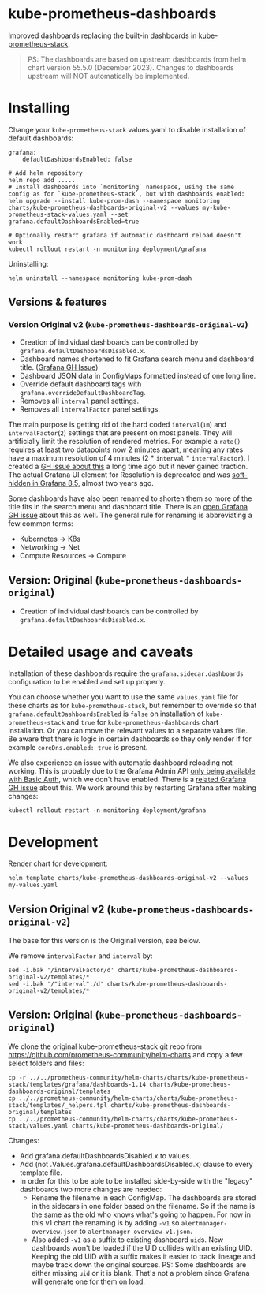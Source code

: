 # kube-prometheus-dashboards

Improved dashboards replacing the built-in dashboards in [kube-prometheus-stack](https://github.com/prometheus-community/helm-charts/tree/main/charts/kube-prometheus-stack).

> PS: The dashboards are based on upstream dashboards from helm chart version 55.5.0 (December 2023). Changes to dashboards upstream will NOT automatically be implemented.

# Installing

Change your `kube-prometheus-stack` values.yaml to disable installation of default dashboards:

    grafana:
        defaultDashboardsEnabled: false

    # Add helm repository
    helm repo add .....
    # Install dashboards into `monitoring` namespace, using the same config as for `kube-prometheus-stack`, but with dashboards enabled:
    helm upgrade --install kube-prom-dash --namespace monitoring charts/kube-prometheus-dashboards-original-v2 --values my-kube-prometheus-stack-values.yaml --set grafana.defaultDashboardsEnabled=true
    
    # Optionally restart grafana if automatic dashboard reload doesn't work
    kubectl rollout restart -n monitoring deployment/grafana

Uninstalling:

    helm uninstall --namespace monitoring kube-prom-dash

## Versions & features

### Version Original v2 (`kube-prometheus-dashboards-original-v2`)

- Creation of individual dashboards can be controlled by `grafana.defaultDashboardsDisabled.x`.
- Dashboard names shortened to fit Grafana search menu and dashboard title. ([Grafana GH Issue](https://github.com/grafana/grafana/issues/66635))
- Dashboard JSON data in ConfigMaps formatted instead of one long line.
- Override default dashboard tags with `grafana.overrideDefaultDashboardTag`.
- Removes all `interval` panel settings.
- Removes all `intervalFactor` panel settings.

The main purpose is getting rid of the hard coded `interval`(`1m`) and `intervalFactor`(`2`) settings that are present on most panels. They will artificially limit the resolution of rendered metrics. For example a `rate()` requires at least two datapoints now 2 minutes apart, meaning any rates have a maximum resolution of 4 minutes (2 * `interval` * `intervalFactor`). I created a [GH issue about this](https://github.com/prometheus-community/helm-charts/issues/2176) a long time ago but it never gained traction. The actual Grafana UI element for Resolution is deprecated and was [soft-hidden in Grafana 8.5](https://github.com/grafana/grafana/issues/48081), almost two years ago.

Some dashboards have also been renamed to shorten them so more of the title fits in the search menu and dashboard title. There is an [open Grafana GH issue](https://github.com/grafana/grafana/issues/66635) about this as well. The general rule for renaming is abbreviating a few common terms:

- Kubernetes -> K8s
- Networking -> Net
- Compute Resources -> Compute


## Version: Original (`kube-prometheus-dashboards-original`)

- Creation of individual dashboards can be controlled by `grafana.defaultDashboardsDisabled.x`.

# Detailed usage and caveats

Installation of these dashboards require the `grafana.sidecar.dashboards` configuration to be enabled and set up properly.

You can choose whether you want to use the same `values.yaml` file for these charts as for `kube-prometheus-stack`, but remember to override so that `grafana.defaultDashboardsEnabled` is `false` on installation of `kube-prometheus-stack` and `true` for `kube-prometheus-dashboards` chart installation. Or you can move the relevant values to a separate values file. Be aware that there is logic in certain dashboards so they only render if for example `coreDns.enabled: true` is present.

We also experience an issue with automatic dashboard reloading not working. This is probably due to the Grafana Admin API [only being available with Basic Auth](https://grafana.com/docs/grafana/latest/developers/http_api/admin/#admin-api), which we don't have enabled. There is a [related Grafana GH issue](https://github.com/grafana/helm-charts/issues/981) about this. We work around this by restarting Grafana after making changes:

    kubectl rollout restart -n monitoring deployment/grafana


# Development

Render chart for development:

    helm template charts/kube-prometheus-dashboards-original-v2 --values my-values.yaml

## Version Original v2 (`kube-prometheus-dashboards-original-v2`)

The base for this version is the Original version, see below.

We remove `intervalFactor` and `interval` by:

    sed -i.bak '/intervalFactor/d' charts/kube-prometheus-dashboards-original-v2/templates/*
    sed -i.bak '/"interval":/d' charts/kube-prometheus-dashboards-original-v2/templates/*

## Version: Original (`kube-prometheus-dashboards-original`)

We clone the original kube-prometheus-stack git repo from https://github.com/prometheus-community/helm-charts and copy a few select folders and files:

    cp -r ../../prometheus-community/helm-charts/charts/kube-prometheus-stack/templates/grafana/dashboards-1.14 charts/kube-prometheus-dashboards-original/templates
    cp ../../prometheus-community/helm-charts/charts/kube-prometheus-stack/templates/_helpers.tpl charts/kube-prometheus-dashboards-original/templates
    cp ../../prometheus-community/helm-charts/charts/kube-prometheus-stack/values.yaml charts/kube-prometheus-dashboards-original/

Changes:
- Add grafana.defaultDashboardsDisabled.x to values.
- Add (not .Values.grafana.defaultDashboardsDisabled.x) clause to every template file.
- In order for this to be able to be installed side-by-side with the "legacy" dashboards two more changes are needed:
  - Rename the filename in each ConfigMap. The dashboards are stored in the sidecars in one folder based on the filename. So if the name is the same as the old who knows what's going to happen. For now in this v1 chart the renaming is by adding `-v1` so `alertmanager-overview.json` to `alertmanager-overview-v1.json`.
  - Also added `-v1` as a suffix to existing dashboard `uid`s. New dashboards won't be loaded if the UID collides with an existing UID. Keeping the old UID with a suffix makes it easier to track lineage and maybe track down the original sources. PS: Some dashboards are either missing `uid` or it is blank. That's not a problem since Grafana will generate one for them on load.

